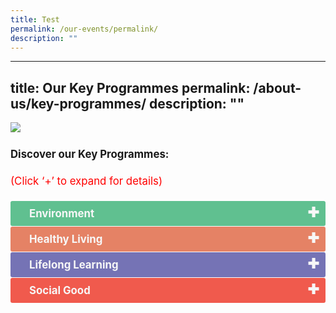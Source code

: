 ```yaml
---
title: Test
permalink: /our-events/permalink/
description: ""
---
```

---
title: Our Key Programmes
permalink: /about-us/key-programmes/
description: ""
---
![](/images/Banners/Banner_Our_Key_Programmes.png)
	
<p style="font-size:120%; margin-top: 0px; margin-bottom:20px; line-height:1.35; padding:10px 0 0 0">
	<b>Discover our Key Programmes:</b>
</p>
<p style="font-size:120%; color:red; margin-top: 0px; margin-bottom:20px; line-height:1.35;">(Click ‘+’ to expand for details)
</p>
<input id="Environment" type="checkbox">
<label style="background-color: #60C090; color:#f7f7f7;" for="Environment"><b>Environment</b>
</label>
<div style="background-color:#edf4fa;" class="content">
<p style="font-size:18px; margin-top: 2px; margin-bottom:0px; line-height:1.35;">Leveraging on the green movement trends, action will be taken at the Cluster level to inspire the community to care for and protect the environment by adopting a clean, green and sustainable lifestyle. <a href="/programmes/environment"> 
	<br>Explore Environment -&gt; </a>
	</p>
</div>
<input id="Healthy Living" type="checkbox"><label style="background-color: #E58265; color:#f7f7f7;" for="Healthy Living"><b>Healthy Living</b></label><div style="background-color:#edf4fa;" class="content">
<p style="font-size:18px; margin-top: 2px; margin-bottom:0px; line-height:1.35;">To promote a holistic approach to advocate an active and healthier lifestyle together as a community.<a href="/programmes/healthy-living"><br>Explore Healthy Living-&gt; </a>  </p></div><input id="Lifelong Learning" type="checkbox"><label style="background-color: #7573B5; color:#f7f7f7;" for="Lifelong Learning"><b>Lifelong Learning</b></label><div style="background-color:#edf4fa;" class="content">
<p style="font-size:18px; margin-top: 2px; margin-bottom:0px; line-height:1.35;"> To cultivate a culture of life-long learning in the GRC.<a href="/programmes/lifelong-learning"><br>Explore Lifelong Learning-&gt; </a></p></div><input id="Social Good" type="checkbox"><label style="background-color: #F05A4D; color:#f7f7f7;" for="Social Good"><b>Social Good</b></label><div style="background-color:#edf4fa;" class="content">
<p style="font-size:18px; margin-top: 2px; margin-bottom:0px; line-height:1.35;">
To promote a caring and inclusive eco-system for the GRC. <a href="/programmes/social-good"><br>Explore Social Good -&gt; </a></p></div><table style="font-size:120%">
	


<style>

td {
		display: table-cell;
		vertical-align: middle;
}
	
input {
    display: none;
}

label {
    display: block;    
	  font-size: 120%;
    padding: 10px 30px;
    margin: 0 0 1px 0;
    cursor: pointer;
    background: #153855;
    border-radius: 3px;
    color: #FFF;
    transition: ease .5s;
	position: relative;
}

label:hover {
    background: #346f9e;
}

label::after {
	font-family: "Font Awesome 5 Free";
	content: '\271A';
	font-weight: bold;
	font-size: 22px;
	position: absolute;
	right: 10px;
	top: 6px;
}

input:checked + label::after {
	content: '\2716';
}

.content {
    background: #FFFFFF;
    padding: 10px 25px;
    margin: 0 0 1px 0;
    border-radius: 3px;
}

input + label + .content {
    display: none;
}

input:checked + label + .content {
    display: block;
}
	
</style>


	

	





	

	

	
</table>